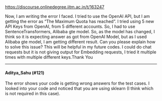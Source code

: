 https://discourse.onlinedegree.iitm.ac.in/t/163247

Now, I am writing the error I faced. I tried to use the OpenAI API, but I am getting the error as “The Maximum Quota has reached”. I tried using 5 new API Keys from OpenAI, from 5 different accounts. So, I had to use SentenceTransformers, Alibaba gte model. So, as the model has changed, I think so it is expecting answer as got from OpenAI Model, but as I used Alibaba gte model, I am getting different result. Can you please explain how to solve this issue? This will be helpful in my future codes. I could do chat requests but it is not giving output for Embedding requests, I tried it multiple times with multiple different keys.Thank You<br/>
</p><hr>

<h4>Aditya_Sahu (#121)</h4>
<p>The error shows your code is getting wrong answers for the test cases. I looked into your code and noticed that you are using sklearn (I think which is not required in this case).